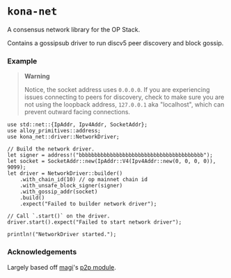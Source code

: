 # `kona-net`

A consensus network library for the OP Stack.

Contains a gossipsub driver to run discv5 peer discovery and block gossip.

### Example

> **Warning**
>
> Notice, the socket address uses `0.0.0.0`.
> If you are experiencing issues connecting to peers for discovery,
> check to make sure you are not using the loopback address,
> `127.0.0.1` aka "localhost", which can prevent outward facing connections.

```rust,no_run
use std::net::{IpAddr, Ipv4Addr, SocketAddr};
use alloy_primitives::address;
use kona_net::driver::NetworkDriver;

// Build the network driver.
let signer = address!("bbbbbbbbbbbbbbbbbbbbbbbbbbbbbbbbbbbbbbbb");
let socket = SocketAddr::new(IpAddr::V4(Ipv4Addr::new(0, 0, 0, 0)), 9099);
let driver = NetworkDriver::builder()
    .with_chain_id(10) // op mainnet chain id
    .with_unsafe_block_signer(signer)
    .with_gossip_addr(socket)
    .build()
    .expect("Failed to builder network driver");

// Call `.start()` on the driver.
driver.start().expect("Failed to start network driver");

println!("NetworkDriver started.");
```

[!WARNING]: ###example

### Acknowledgements

Largely based off [magi]'s [p2p module][p2p].

<!-- Links -->

[magi]: https://github.com/a16z/magi
[p2p]: https://github.com/a16z/magi/tree/master/src/network
